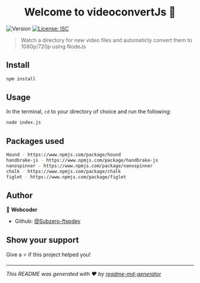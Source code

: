 <h1 align="center">Welcome to videoconvertJs 👋</h1>
<p>
  <img alt="Version" src="https://img.shields.io/badge/version-1.0.0-blue.svg?cacheSeconds=2592000" />
  <a href="#" target="_blank">
    <img alt="License: ISC" src="https://img.shields.io/badge/License-ISC-yellow.svg" />
  </a>
</p>

> Watch a directory for new video files and automaticly convert them to 1080p/720p using NodeJs

## Install

```sh
npm install
```

## Usage

In the terminal, `cd` to your directory of choice and run the following:
```sh
node index.js
```

## Packages used

```sh
Hound - https://www.npmjs.com/package/hound
handbrake-js - https://www.npmjs.com/package/handbrake-js
nanospinner - https://www.npmjs.com/package/nanospinner
chalk - https://www.npmjs.com/package/chalk
figlet - https://www.npmjs.com/package/figlet
```


## Author

👤 **Webcoder**

* Github: [@Subzero-ftspdev](https://github.com/Subzero-ftspdev)

## Show your support

Give a ⭐️ if this project helped you!

***
_This README was generated with ❤️ by [readme-md-generator](https://github.com/kefranabg/readme-md-generator)_
